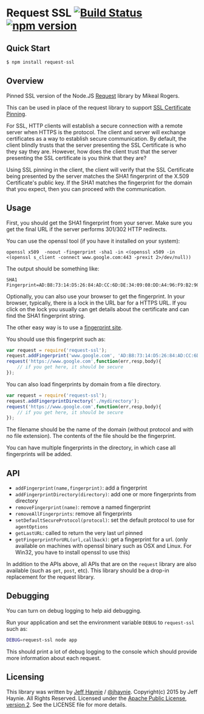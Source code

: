 # Request SSL [![Build Status](https://travis-ci.org/jhaynie/request-ssl.svg?branch=master)](https://travis-ci.org/jhaynie/request-ssl) [![npm version](https://badge.fury.io/js/request-ssl.svg)](http://badge.fury.io/js/request-ssl)


## Quick Start

```javascript
$ npm install request-ssl
```

## Overview 

Pinned SSL version of the Node.JS [Request](https://github.com/request/request) library by Mikeal Rogers.

This can be used in place of the request library to support [SSL Certificate Pinning](https://www.owasp.org/index.php/Certificate_and_Public_Key_Pinning).

For SSL, HTTP clients will establish a secure connection with a remote server when HTTPS is the protocol.  The client and server will exchange certificates as a way to establish secure communication.  By default, the client blindly trusts that the server presenting the SSL Certificate is who they say they are.  However, how does the client trust that the server presenting the SSL certificate is you think that they are?

Using SSL pinning in the client, the client will verify that the SSL Certificate being presented by the server matches the SHA1 fingerprint of the X.509 Certificate's public key.  If the SHA1 matches the fingerprint for the domain that you expect, then you can proceed with the communication.

## Usage

First, you should get the SHA1 fingerprint from your server.  Make sure you get the final URL if the server performs 301/302 HTTP redirects.

You can use the openssl tool (if you have it installed on your system):

```
openssl x509  -noout -fingerprint -sha1 -in <(openssl x509 -in <(openssl s_client -connect www.google.com:443 -prexit 2>/dev/null))
```

The output should be something like:

```
SHA1 Fingerprint=AD:B8:73:14:D5:26:84:AD:CC:6D:DE:34:09:08:DD:A4:96:F9:B2:90
```

Optionally, you can also use your browser to get the fingerprint.  In your browser, typically, there is a lock in the URL bar for a HTTPS URL. If you click on the lock you usually can get details about the certificate and can find the SHA1 fingerprint string.

The other easy way is to use a [fingerprint site](https://www.grc.com/fingerprints.htm).

You should use this fingerprint such as:

```javascript
var request = require('request-ssl');
request.addFingerprint('www.google.com', 'AD:B8:73:14:D5:26:84:AD:CC:6D:DE:34:09:08:DD:A4:96:F9:B2:90');
request('https://www.google.com',function(err,resp,body){
    // if you get here, it should be secure
});
```

You can also load fingerprints by domain from a file directory.

```javascript
var request = require('request-ssl');
request.addFingerprintDirectory('./mydirectory');
request('https://www.google.com',function(err,resp,body){
    // if you get here, it should be secure
});
```

The filename should be the name of the domain (without protocol and with no file extension).  The contents of the file should be the fingerprint.

You can have multiple fingerprints in the directory, in which case all fingerprints will be added.

## API

- `addFingerprint(name,fingerprint)`: add a fingerprint
- `addFingerprintDirectory(directory)`: add one or more fingerprints from directory
- `removeFingerprint(name)`: remove a named fingerprint
- `removeAllFingerprints`: remove all fingerprints
- `setDefaultSecureProtocol(protocol)`: set the default protocol to use for `agentOptions`
- `getLastURL`: called to return the very last url pinned
- `getFingerprintForURL(url,callback)`: get a fingerprint for a url. (only available on machines with openssl binary such as OSX and Linux. For Win32, you have to install openssl to use this)

In addition to the APIs above, all APIs that are on the `request` library are also available (such as `get`, `post`, etc).  This library should be a drop-in replacement for the request library.

## Debugging

You can turn on debug logging to help aid debugging.

Run your application and set the environment variable `DEBUG` to `request-ssl` such as:

```bash
DEBUG=request-ssl node app
```

This should print a lot of debug logging to the console which should provide more information about each request.

## Licensing

This library was written by [Jeff Haynie](https://github.com/jhaynie) / [@jhaynie](http://twitter.com/jhaynie).  Copyright(c) 2015 by Jeff Haynie. All Rights Reserved. Licensed under the [Apache Public License, version 2](http://www.apache.org/licenses/LICENSE-2.0).  See the LICENSE file for more details.


